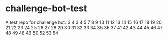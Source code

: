 # challenge-bot-test
A test repo for challenge bot.
3
4
3
4
5
7
8
9
13
11
12
13
14
15
16
17
18
19
20
21
22
23
24
25
26
27
28
29
30
31
32
33
34
35
36
37
41
42
43
44
45
46
47
48
49
48
49
50
52
53
54
